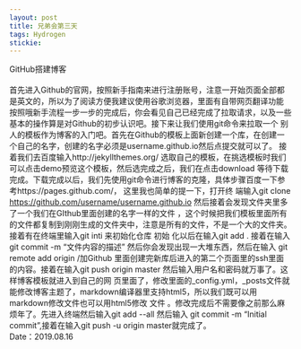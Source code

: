 ```yaml
---
layout: post
title: 兄弟会第三天
tags: Hydrogen
stickie: 
---
```


GitHub搭建博客<br>                         
 首先进入Github的官网，按照新手指南来进行注册账号，注意一开始页面全部都是英文的，所以为了阅读方便我建议使用谷歌浏览器，里面有自带网页翻译功能 
 按照哦新手流程一步一步的完成后，你会看见自己已经完成了拉取请求，以及一些基本的操作算是对Github的初步认识吧。接下来让我们使用git命令来拉取一个
 别人的模板作为博客的入门吧。首先在Github的模板上面新创建一个库，在创建一个自己的名字，创建的名字必须是username.github.io然后点提交就可以了。
 接着我们去百度输入http://jekyllthemes.org/ 选取自己的模板，在挑选模板时我们可以点击demo预览这个模板，然后选完成之后，我们在点击download
 等待下载完成。下载完成以后，我们先使用git命令进行博客的克隆，具体步骤百度一下参考https://pages.github.com/， 这里我也简单的提一下，打开终
 端输入git clone https://github.com/username/username.github.io 然后接着会发现文件夹里多了一个我们在GIthub里面创建的名字一样的文件
，这个时候把我们模板里面所有的文件都复制到刚刚生成的文件夹中，注意是所有的文件，不是一个大的文件夹。接着有在终端里输入git inti 来初始化仓库 初始
化以后在输入git add . 接着在输入git commit -m “文件内容的描述”  然后你会发现出现一大堆东西，然后在输入 git remote add origin /加Github
里面创建完新库后进入的第二个页面里的ssh里面的内容。接着在输入git push origin master 然后输入用户名和密码就万事了。这样博客模板就进入到自己的网
页里面了，修改里面的_config.yml，_posts文件就能修改博客主题了，markdown编译器里支持html5，所以我们既可以用markdown修改文件也可以用html5修改
文件 。修改完成后不需要像之前那么麻烦年了。先进入终端然后输入git add --all 然后输入 git commit -m “Initial commit”,接着在输入git push -u 
origin master就完成了。
<br>Date：2019.08.16
